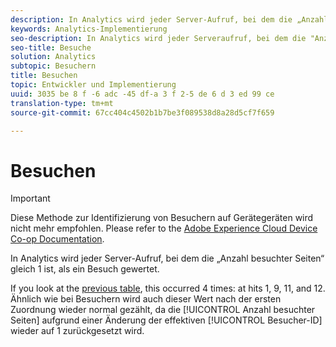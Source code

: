 ```yaml
---
description: In Analytics wird jeder Server-Aufruf, bei dem die „Anzahl besuchter Seiten“ gleich 1 ist, als ein Besuch gewertet.
keywords: Analytics-Implementierung
seo-description: In Analytics wird jeder Serveraufruf, bei dem die "Anzahl besuchter Seiten" gleich 1 ist, als ein Besuch gewertet.
seo-title: Besuche
solution: Analytics
subtopic: Besuchern
title: Besuchen
topic: Entwickler und Implementierung
uuid: 3035 be 8 f -6 adc -45 df-a 3 f 2-5 de 6 d 3 ed 99 ce
translation-type: tm+mt
source-git-commit: 67cc404c4502b1b7be3f089538d8a28d5cf7f659

---
```



# Besuchen

>[!IMPORTANT]
>
>Diese Methode zur Identifizierung von Besuchern auf Gerätegeräten wird nicht mehr empfohlen. Please refer to the [Adobe Experience Cloud Device Co-op Documentation](https://marketing.adobe.com/resources/help/en_US/mcdc/).

In Analytics wird jeder Server-Aufruf, bei dem die „Anzahl besuchter Seiten“ gleich 1 ist, als ein Besuch gewertet.

If you look at the [previous table](../../../implement/js-implementation/xdevice-visid/visit-example.md#concept_E3B32B8E539F4FDC8E3FA872328B87BA), this occurred 4 times: at hits 1, 9, 11, and 12. Ähnlich wie bei Besuchern wird auch dieser Wert nach der ersten Zuordnung wieder normal gezählt, da die [!UICONTROL Anzahl besuchter Seiten] aufgrund einer Änderung der effektiven [!UICONTROL Besucher-ID] wieder auf 1 zurückgesetzt wird.
